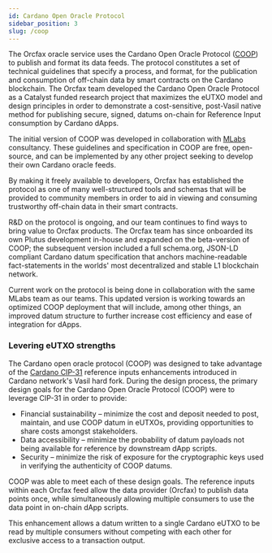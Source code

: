 ```yaml
---
id: Cardano Open Oracle Protocol
sidebar_position: 3
slug: /coop
---
```


The Orcfax oracle service uses the Cardano Open Oracle Protocol
([COOP](https://github.com/mlabs-haskell/cardano-open-oracle-protocol/))
to publish and format its data feeds. The protocol constitutes a set of
technical guidelines that specify a process, and format, for the publication and
consumption of off-chain data by smart contracts on the Cardano blockchain. The
Orcfax team developed the Cardano Open Oracle Protocol as a Catalyst funded
research project that maximizes the eUTXO model and design principles in order
to demonstrate a cost-sensitive, post-Vasil native method for publishing secure,
signed, datums on-chain for Reference Input consumption by Cardano dApps.

The initial version of COOP was developed in collaboration with
[MLabs](https://mlabs.city/) consultancy. These guidelines and specification in
COOP are free, open-source, and can be implemented by any other project seeking
to develop their own Cardano oracle feeds.

By making it freely available to developers, Orcfax has established the protocol
as one of many well-structured tools and schemas that will be provided to
community members in order to aid in viewing and consuming trustworthy off-chain
data in their smart contracts.

R&D on the protocol is ongoing, and our team continues to find ways to bring
value to Orcfax products. The Orcfax team has since onboarded its own Plutus
development in-house and expanded on the beta-version of COOP; the subsequent
version included a full schema.org, JSON-LD compliant Cardano datum
specification that anchors machine-readable fact-statements in the worlds' most
decentralized and stable L1 blockchain network.

Current work on the protocol is being done in collaboration with the same MLabs
team as our teams. This updated version is working towards an optimized COOP
deployment that will include, among other things, an improved datum structure to
further increase cost efficiency and ease of integration for dApps.

### Levering eUTXO strengths
The Cardano open oracle protocol (COOP) was designed to take advantage of the
[Cardano CIP-31](https://cips.cardano.org/cips/cip31/) reference inputs
enhancements introduced in Cardano network's Vasil hard fork. During the design
process, the primary design goals for the Cardano Open Oracle Protocol (COOP)
were to leverage CIP-31 in order to provide:

* Financial sustainability – minimize the cost and deposit needed to post,
maintain, and use COOP datum in eUTXOs, providing opportunities to share costs
amongst stakeholders.
* Data accessibility – minimize the probability of datum payloads not being
available for reference by downstream dApp scripts.
* Security – minimize the risk of exposure for the cryptographic keys used in
verifying the authenticity of COOP datums.

COOP was able to meet each of these design goals. The reference inputs
within each Orcfax feed allow the data provider (Orcfax) to publish data points
once, while simultaneously allowing multiple consumers to use the data point in
on-chain dApp scripts.

This enhancement allows a datum written to a single Cardano eUTXO to be read by
multiple consumers without competing with each other for exclusive access to
a transaction output.
